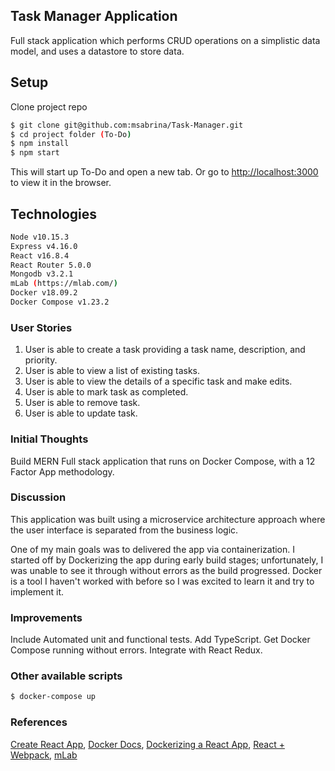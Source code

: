 ## Task Manager Application

Full stack application which performs CRUD operations on a simplistic data model, and uses a datastore to store data.


## Setup 

Clone project repo

````bash
$ git clone git@github.com:msabrina/Task-Manager.git
$ cd project folder (To-Do)
$ npm install
$ npm start
````
This will start up To-Do and open a new tab.
Or go to [http://localhost:3000](http://localhost:3000) to view it in the browser.

## Technologies 
````bash
Node v10.15.3
Express v4.16.0 
React v16.8.4
React Router 5.0.0
Mongodb v3.2.1
mLab (https://mlab.com/)
Docker v18.09.2
Docker Compose v1.23.2
````

### User Stories
1. User is able to create a task providing a task name, description, and priority.
2. User is able to view a list of existing tasks.
3. User is able to view the details of a specific task and make edits.
4. User is able to mark task as completed.
5. User is able to remove task.
6. User is able to update task.


### Initial Thoughts
Build MERN Full stack application that runs on Docker Compose, with a 12 Factor App methodology.


### Discussion 
This application was built using a microservice architecture approach where the user interface is separated from the business logic.

One of my main goals was to delivered the app via containerization. I started off by Dockerizing the app during early build stages; unfortunately, I was unable to see it through without errors as the build progressed. Docker is a tool I haven't worked with before so I was excited to learn it and try to implement it.


### Improvements

Include Automated unit and functional tests.
Add TypeScript.
Get Docker Compose running without errors.
Integrate with React Redux.


### Other available scripts

````bash 
$ docker-compose up
````
### References

[Create React App](https://github.com/facebook/create-react-app),
[Docker Docs](https://docs.docker.com/develop/develop-images/dockerfile_best-practices/),
[Dockerizing a React App](https://mherman.org/blog/dockerizing-a-react-app/#project-setup),
[React + Webpack](https://www.valentinog.com/blog/react-webpack-babel/),
[mLab](https://mlab.com/)


